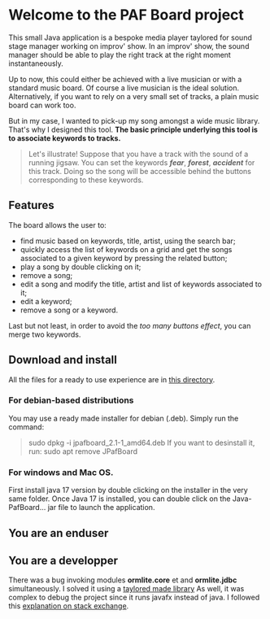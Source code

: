 # Welcome to the PAF Board project
This small Java application is a bespoke media player taylored for sound stage manager working on improv' show.
In an improv' show, the sound manager should be able to play the right track at the right moment instantaneously.

Up to now, this could either be achieved with a live musician  or with a standard music board. Of course a live musician is the ideal solution.  Alternatively, if you want to rely on a very small set of tracks, a plain music board can work too.
 
 But in my case, I wanted to pick-up my song amongst a wide music library.
 That's why I designed this tool. **The basic principle underlying this tool is to associate keywords to tracks.**
 
 > Let's illustrate! Suppose that you have a track with the sound of a running jigsaw. You can set the keywords ***fear***, ***forest***, ***accident*** for this track. Doing so the song will be accessible behind the buttons corresponding to these keywords.  
 ## Features
 The board allows the user to:
 * find music based on keywords, title, artist, using the search bar;
 * quickly access the list of keywords on a grid and get the songs associated to a given keyword by pressing the related button;
 * play a song by double clicking on it;
 * remove a song;
 *  edit a song and modify the title, artist and list of keywords associated to it;
 * edit a keyword;
 * remove a song or a keyword.

Last but not least, in order to avoid the *too many buttons effect*, you can merge two keywords.
## Download and install
All the files for a ready to use experience are in [this directory](/target).
### For debian-based distributions
You may use a ready made installer for debian (.deb). Simply run the command:
> sudo dpkg -i jpafboard_2.1-1_amd64.deb
If you want to desinstall it, run:
> sudo apt remove JPafBoard
### For windows and Mac OS.
First install java 17 version by double clicking on the installer in the very same folder.
Once Java 17 is installed, you can double click on the Java-PafBoard... jar file to launch the application. 
## You are an enduser

## You are a developper
There was a bug invoking modules **ormlite.core** et and **ormlite.jdbc** simultaneously.
I solved it using a [taylored made library](https://jitpack.io/#com.gitlab.grrfe/ormlitebuild/5.1.1)
As well, it was complex to debug the project since it runs javafx instead of java.
I followed this [explanation on stack exchange](https://stackoverflow.com/questions/56197372/i-cant-debug-an-application-using-netbeans-11-with-javafx-12/56207033#56207033).
<!--stackedit_data:
eyJoaXN0b3J5IjpbLTE1NzMwMzQ5MTksOTgzNzQ5OTMwLDE5OT
Q3MTQzMDQsNDg0OTEyNzMxXX0=
-->